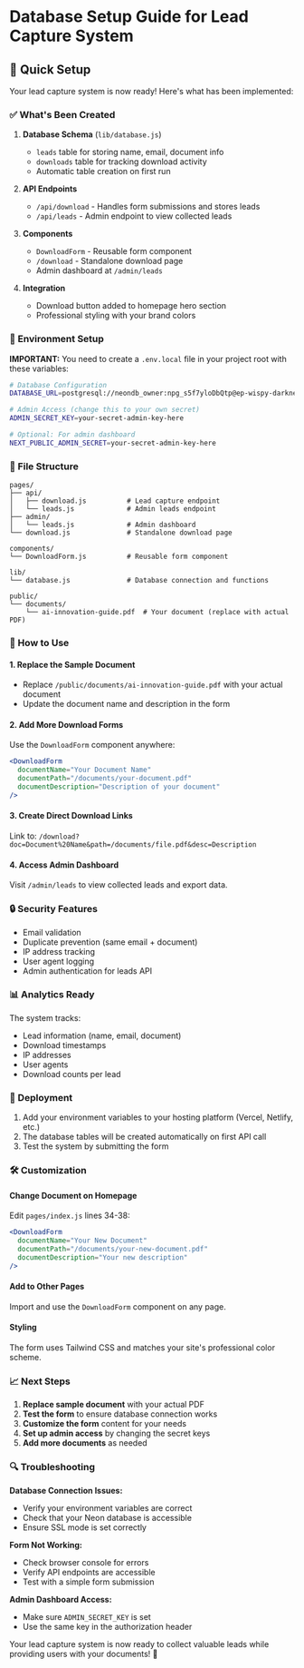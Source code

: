 # Database Setup Guide for Lead Capture System

## 🚀 Quick Setup

Your lead capture system is now ready! Here's what has been implemented:

### ✅ What's Been Created

1. **Database Schema** (`lib/database.js`)

   - `leads` table for storing name, email, document info
   - `downloads` table for tracking download activity
   - Automatic table creation on first run

2. **API Endpoints**

   - `/api/download` - Handles form submissions and stores leads
   - `/api/leads` - Admin endpoint to view collected leads

3. **Components**

   - `DownloadForm` - Reusable form component
   - `/download` - Standalone download page
   - Admin dashboard at `/admin/leads`

4. **Integration**
   - Download button added to homepage hero section
   - Professional styling with your brand colors

### 🔧 Environment Setup

**IMPORTANT:** You need to create a `.env.local` file in your project root with these variables:

```bash
# Database Configuration
DATABASE_URL=postgresql://neondb_owner:npg_s5f7yloDbQtp@ep-wispy-darkness-ad3ujwtq-pooler.c-2.us-east-1.aws.neon.tech/neondb?sslmode=require

# Admin Access (change this to your own secret)
ADMIN_SECRET_KEY=your-secret-admin-key-here

# Optional: For admin dashboard
NEXT_PUBLIC_ADMIN_SECRET=your-secret-admin-key-here
```

### 📁 File Structure

```
pages/
├── api/
│   ├── download.js          # Lead capture endpoint
│   └── leads.js             # Admin leads endpoint
├── admin/
│   └── leads.js             # Admin dashboard
└── download.js              # Standalone download page

components/
└── DownloadForm.js          # Reusable form component

lib/
└── database.js              # Database connection and functions

public/
└── documents/
    └── ai-innovation-guide.pdf  # Your document (replace with actual PDF)
```

### 🎯 How to Use

#### 1. Replace the Sample Document

- Replace `/public/documents/ai-innovation-guide.pdf` with your actual document
- Update the document name and description in the form

#### 2. Add More Download Forms

Use the `DownloadForm` component anywhere:

```jsx
<DownloadForm
  documentName="Your Document Name"
  documentPath="/documents/your-document.pdf"
  documentDescription="Description of your document"
/>
```

#### 3. Create Direct Download Links

Link to: `/download?doc=Document%20Name&path=/documents/file.pdf&desc=Description`

#### 4. Access Admin Dashboard

Visit `/admin/leads` to view collected leads and export data.

### 🔒 Security Features

- Email validation
- Duplicate prevention (same email + document)
- IP address tracking
- User agent logging
- Admin authentication for leads API

### 📊 Analytics Ready

The system tracks:

- Lead information (name, email, document)
- Download timestamps
- IP addresses
- User agents
- Download counts per lead

### 🚀 Deployment

1. Add your environment variables to your hosting platform (Vercel, Netlify, etc.)
2. The database tables will be created automatically on first API call
3. Test the system by submitting the form

### 🛠️ Customization

#### Change Document on Homepage

Edit `pages/index.js` lines 34-38:

```jsx
<DownloadForm
  documentName="Your New Document"
  documentPath="/documents/your-new-document.pdf"
  documentDescription="Your new description"
/>
```

#### Add to Other Pages

Import and use the `DownloadForm` component on any page.

#### Styling

The form uses Tailwind CSS and matches your site's professional color scheme.

### 📈 Next Steps

1. **Replace sample document** with your actual PDF
2. **Test the form** to ensure database connection works
3. **Customize the form** content for your needs
4. **Set up admin access** by changing the secret keys
5. **Add more documents** as needed

### 🔍 Troubleshooting

**Database Connection Issues:**

- Verify your environment variables are correct
- Check that your Neon database is accessible
- Ensure SSL mode is set correctly

**Form Not Working:**

- Check browser console for errors
- Verify API endpoints are accessible
- Test with a simple form submission

**Admin Dashboard Access:**

- Make sure `ADMIN_SECRET_KEY` is set
- Use the same key in the authorization header

Your lead capture system is now ready to collect valuable leads while providing users with your documents! 🎉
